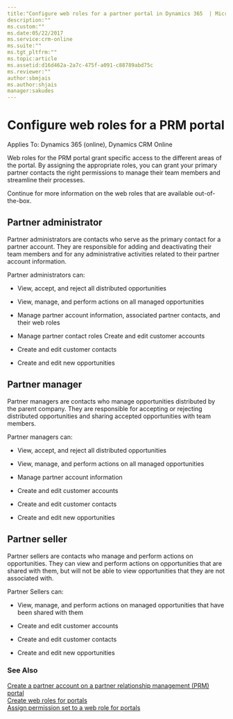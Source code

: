 ```yaml
---
title:"Configure web roles for a partner portal in Dynamics 365  | MicrosoftDocs"
description:""
ms.custom:""
ms.date:05/22/2017
ms.service:crm-online
ms.suite:""
ms.tgt_pltfrm:""
ms.topic:article
ms.assetid:d16d462a-2a7c-475f-a091-c88789abd75c
ms.reviewer:""
author:sbmjais
ms.author:shjais
manager:sakudes
---
```

# Configure web roles for a PRM portal

Applies To: Dynamics 365 (online), Dynamics CRM Online

Web roles for the PRM portal grant specific access to the different areas of the portal. By assigning the appropriate roles, you can grant your primary partner contacts the right permissions to manage their team members and streamline their processes.

Continue for more information on the web roles that are available out-of-the-box.

## Partner administrator

Partner administrators are contacts who serve as the primary contact for a partner account. They are responsible for adding and deactivating their team members and for any administrative activities related to their partner account information.

Partner administrators can:

-   View, accept, and reject all distributed opportunities

-   View, manage, and perform actions on all managed opportunities

-   Manage partner account information, associated partner contacts, and their web roles

-   Manage partner contact roles Create and edit customer accounts

-   Create and edit customer contacts

-   Create and edit new opportunities

## Partner manager

Partner managers are contacts who manage opportunities distributed by the parent company. They are responsible for accepting or rejecting distributed opportunities and sharing accepted opportunities with team members.

Partner managers can:

-   View, accept, and reject all distributed opportunities

-   View, manage, and perform actions on all managed opportunities

-   Manage partner account information

-   Create and edit customer accounts

-   Create and edit customer contacts

-   Create and edit new opportunities

## Partner seller

Partner sellers are contacts who manage and perform actions on opportunities. They can view and perform actions on opportunities that are shared with them, but will not be able to view opportunities that they are not associated with.

Partner Sellers can:

-   View, manage, and perform actions on managed opportunities that have been shared with them

-   Create and edit customer accounts

-   Create and edit customer contacts

-   Create and edit new opportunities

### See Also

[Create a partner account on a partner relationship management (PRM) portal](#create-a-partner-account-on-a-partner-relationship-management-prm-portal)  
[Create web roles for portals](create-web-roles.md)  
[Assign permission set to a web role for portals](assign-permission-web-role.md)  


